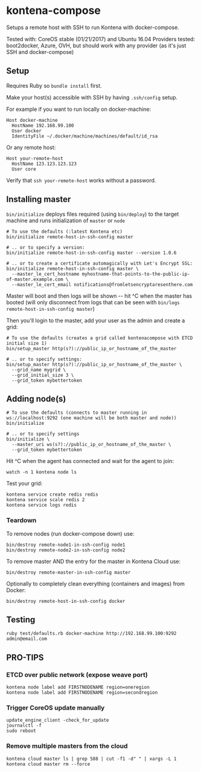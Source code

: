 # kontena-compose

Setups a remote host with SSH to run Kontena with docker-compose.

Tested with: CoreOS stable (01/21/2017) and Ubuntu 16.04
Providers tested: boot2docker, Azure, OVH, but should work with any provider (as it's just SSH and docker-compose)

## Setup

Requires Ruby so `bundle install` first.

Make your host(s) accessible with SSH by having `.ssh/config` setup.

For example if you want to run locally on docker-machine:

```
Host docker-machine
  HostName 192.168.99.100
  User docker
  IdentityFile ~/.docker/machine/machines/default/id_rsa
```

Or any remote host:

```
Host your-remote-host
  HostName 123.123.123.123
  User core
```

Verify that `ssh your-remote-host` works without a password.

## Installing master

`bin/initialize` deploys files required (using `bin/deploy`) to the target machine and runs initialization of `master` or `node`

```
# To use the defaults (:latest Kontena etc)
bin/initialize remote-host-in-ssh-config master

# .. or to specify a version:
bin/initialize remote-host-in-ssh-config master --version 1.0.6

# .. or to create a certificate automagically with Let's Encrypt SSL:
bin/initialize remote-host-in-ssh-config master \
  --master_le_cert_hostname myhostname-that-points-to-the-public-ip-of-master.example.com \
  --master_le_cert_email notifications@fromletsencryptaresenthere.com
```

Master will boot and then logs will be shown -- hit ^C when the master has booted (will only disconnect from logs that can be seen with `bin/logs remote-host-in-ssh-config master`)

Then you'll login to the master, add your user as the admin and create a grid:

```
# To use the defaults (creates a grid called kontenacompose with ETCD initial size 1)
bin/setup_master http(s?)://public_ip_or_hostname_of_the_master

# .. or to specify settings:
bin/setup_master http(s?)://public_ip_or_hostname_of_the_master \
  --grid_name mygrid \
  --grid_initial_size 3 \
  --grid_token mybettertoken
```

## Adding node(s)

```
# To use the defaults (connects to master running in ws://localhost:9292 (one machine will be both master and node))
bin/initialize

# .. or to specify settings
bin/initialize \
  --master_uri ws(s?)://public_ip_or_hostname_of_the_master \
  --grid_token mybettertoken
```

Hit ^C when the agent has connected and wait for the agent to join:

```
watch -n 1 kontena node ls
```

Test your grid:

```
kontena service create redis redis
kontena service scale redis 2
kontena service logs redis
```

### Teardown

To remove nodes (run docker-compose down) use:
```
bin/destroy remote-node1-in-ssh-config node1
bin/destroy remote-node2-in-ssh-config node2
```

To remove master AND the entry for the master in Kontena Cloud use:
```
bin/destroy remote-master-in-ssh-config master
```

Optionally to completely clean everything (containers and images) from Docker:
```
bin/destroy remote-host-in-ssh-config docker
```

## Testing

```
ruby test/defaults.rb docker-machine http://192.168.99.100:9292 admin@email.com
```

## PRO-TIPS

### ETCD over public network (expose weave port)

```
kontena node label add FIRSTNODENAME region=oneregion
kontena node label add FIRSTNODENAME region=secondregion
```

### Trigger CoreOS update manually
```
update_engine_client -check_for_update
journalctl -f
sudo reboot
```

### Remove multiple masters from the cloud
```
kontena cloud master ls | grep 588 | cut -f1 -d" " | xargs -L 1 kontena cloud master rm --force
```
